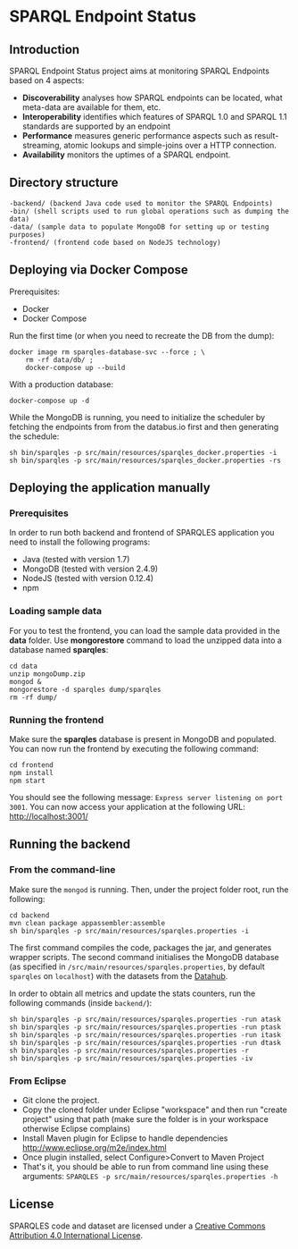 # SPARQL Endpoint Status

## Introduction

SPARQL Endpoint Status project aims at monitoring SPARQL Endpoints based on 4 aspects:

* **Discoverability** analyses how SPARQL endpoints can be located, what meta-data are available for them, etc.
* **Interoperability** identifies which features of SPARQL 1.0 and SPARQL 1.1 standards are supported by an endpoint
* **Performance** measures generic performance aspects such as result-streaming, atomic lookups and simple-joins over a HTTP connection.
* **Availability** monitors the uptimes of a SPARQL endpoint.

## Directory structure
```
-backend/ (backend Java code used to monitor the SPARQL Endpoints)
-bin/ (shell scripts used to run global operations such as dumping the data)
-data/ (sample data to populate MongoDB for setting up or testing purposes)
-frontend/ (frontend code based on NodeJS technology)
```

## Deploying via Docker Compose

Prerequisites:

- Docker
- Docker Compose

Run the first time (or when you need to recreate the DB from the dump):

```
docker image rm sparqles-database-svc --force ; \
    rm -rf data/db/ ;
    docker-compose up --build
```

With a production database:

```
docker-compose up -d
```

While the MongoDB is running, you need to initialize the scheduler by fetching the endpoints from from the databus.io first and then generating the schedule:

```
sh bin/sparqles -p src/main/resources/sparqles_docker.properties -i
sh bin/sparqles -p src/main/resources/sparqles_docker.properties -rs
```

## Deploying the application manually

### Prerequisites
In order to run both backend and frontend of SPARQLES application you need to install the following programs:
- Java (tested with version 1.7)
- MongoDB (tested with version 2.4.9)
- NodeJS (tested with version 0.12.4)
- npm

### Loading sample data
For you to test the frontend, you can load the sample data provided in the **data** folder. Use **mongorestore** command to load the unzipped data into a database named **sparqles**:

    cd data
    unzip mongoDump.zip
    mongod &
    mongorestore -d sparqles dump/sparqles
    rm -rf dump/    

### Running the frontend
Make sure the **sparqles** database is present in MongoDB and populated. You can now run the frontend by executing the following command:

    cd frontend
    npm install
    npm start


You should see the following message: `Express server listening on port 3001`.
You can now access your application at the following URL: [http://localhost:3001/](http://localhost:3001/)

## Running the backend

### From the command-line

Make sure the `mongod` is running. Then, under the project folder root, run the following:

    cd backend
    mvn clean package appassembler:assemble
    sh bin/sparqles -p src/main/resources/sparqles.properties -i

The first command compiles the code, packages the jar, and generates wrapper scripts. The second command initialises the MongoDB database (as specified in `/src/main/resources/sparqles.properties`, by default `sparqles` on `localhost`) with the datasets from the [Datahub](https://datahub.io).

In order to obtain all metrics and update the stats counters, run the following commands (inside `backend/`):

    sh bin/sparqles -p src/main/resources/sparqles.properties -run atask
    sh bin/sparqles -p src/main/resources/sparqles.properties -run ptask
    sh bin/sparqles -p src/main/resources/sparqles.properties -run itask
    sh bin/sparqles -p src/main/resources/sparqles.properties -run dtask
    sh bin/sparqles -p src/main/resources/sparqles.properties -r
    sh bin/sparqles -p src/main/resources/sparqles.properties -iv

### From Eclipse

- Git clone the project.
- Copy the cloned folder under Eclipse "workspace" and then run "create project" using that path (make sure the folder is in your workspace otherwise Eclipse complains)
- Install Maven plugin for Eclipse to handle dependencies http://www.eclipse.org/m2e/index.html 
- Once plugin installed, select Configure>Convert to Maven Project
- That's it, you should be able to run from command line using these arguments: `SPARQLES -p src/main/resources/sparqles.properties -h`

## License
SPARQLES code and dataset are licensed under a [Creative Commons Attribution 4.0 International License]( https://creativecommons.org/licenses/by/4.0/).
